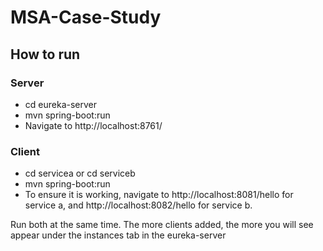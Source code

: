 # MSA-Case-Study

## How to run

### Server
- cd eureka-server <br>
- mvn spring-boot:run
- Navigate to http://localhost:8761/

### Client
- cd servicea or cd serviceb <br>
- mvn spring-boot:run
- To ensure it is working, navigate to http://localhost:8081/hello for service a, and http://localhost:8082/hello for service b.

Run both at the same time. The more clients added, the more you will see appear under the instances tab in the eureka-server